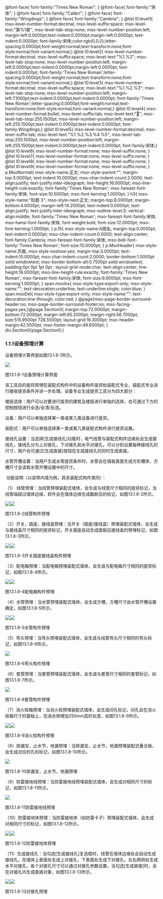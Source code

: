  @font-face{ font-family:"Times New Roman"; } @font-face{ font-family:"宋体"; } @font-face{ font-family:"Calibri"; } @font-face{ font-family:"Wingdings"; } @font-face{ font-family:"Cambria"; } @list l0:level1{ mso-level-number-format:decimal; mso-level-suffix:space; mso-level-text:"第%1章"; mso-level-tab-stop:none; mso-level-number-position:left; margin-left:0.0000pt;text-indent:0.0000pt;margin-left:0.0000pt; text-indent:0.0000pt; font-family:宋体;color:rgb(0,0,0);letter-spacing:0.0000pt;font-weight:normal;text-transform:none;font-style:normal;font-variant:normal;} @list l0:level2{ mso-level-number-format:decimal; mso-level-suffix:space; mso-level-text:"%1.%2"; mso-level-tab-stop:none; mso-level-number-position:left; margin-left:0.0000pt;text-indent:0.0000pt;margin-left:0.0000pt; text-indent:0.0000pt; font-family:'Times New Roman';letter-spacing:0.0000pt;font-weight:normal;text-transform:none;font-style:normal;font-variant:normal;} @list l0:level3{ mso-level-number-format:decimal; mso-level-suffix:space; mso-level-text:"%1.%2.%3"; mso-level-tab-stop:none; mso-level-number-position:left; margin-left:7.1000pt;text-indent:0.0000pt;text-indent:0.0000pt; font-family:'Times New Roman';letter-spacing:0.0000pt;font-weight:normal;text-transform:none;font-style:normal;font-variant:normal;} @list l0:level4{ mso-level-number-format:bullet; mso-level-suffix:tab; mso-level-text:""; mso-level-tab-stop:255.1500pt; mso-level-number-position:left; margin-left:255.1500pt;text-indent:0.0000pt;text-indent:0.0000pt; font-family:Wingdings;} @list l0:level5{ mso-level-number-format:decimal; mso-level-suffix:tab; mso-level-text:"%1.%2.%3.%4.%5"; mso-level-tab-stop:255.1500pt; mso-level-number-position:left; margin-left:255.1500pt;text-indent:0.0000pt;text-indent:0.0000pt; font-family:宋体;} @list l0:level6{ mso-level-number-format:none; mso-level-suffix:none; } @list l0:level7{ mso-level-number-format:none; mso-level-suffix:none; } @list l0:level8{ mso-level-number-format:none; mso-level-suffix:none; } @list l0:level9{ mso-level-number-format:none; mso-level-suffix:none; } p.MsoNormal{ mso-style-name:正文; mso-style-parent:""; margin-top:3.0000pt; text-indent:10.0000pt; mso-char-indent-count:2.0000; text-align:justify; text-justify:inter-ideograph; line-height:16.0000pt; mso-line-height-rule:exactly; font-family:'Times New Roman'; mso-fareast-font-family:宋体; font-size:10.5000pt; mso-font-kerning:1.0000pt; } h3{ mso-style-name:"标题 3"; mso-style-next:正文; margin-top:8.0000pt; margin-bottom:4.0000pt; margin-left:14.2000pt; text-indent:0.0000pt; text-align:justify; text-justify:inter-ideograph; mso-outline-level:3; vertical-align:middle; font-family:'Times New Roman'; mso-fareast-font-family:宋体; mso-hansi-font-family:宋体; font-weight:bold; font-size:12.0000pt; mso-font-kerning:1.0000pt; } p.15{ mso-style-name:A图名; margin-top:0.0000pt; text-indent:0.0000pt; mso-char-indent-count:0.0000; text-align:center; font-family:Cambria; mso-fareast-font-family:宋体; mso-bidi-font-family:'Times New Roman'; font-size:10.0000pt; } p.MsoHeader{ mso-style-name:页眉; mso-style-noshow:yes; margin-top:3.0000pt; text-indent:10.0000pt; mso-char-indent-count:2.0000; border-bottom:1.0000pt solid windowtext; mso-border-bottom-alt:0.7500pt solid windowtext; padding:0pt 0pt 1pt 0pt ; layout-grid-mode:char; text-align:center; line-height:16.0000pt; mso-line-height-rule:exactly; font-family:'Times New Roman'; mso-fareast-font-family:宋体; font-size:9.0000pt; mso-font-kerning:1.0000pt; } span.msoIns{ mso-style-type:export-only; mso-style-name:""; text-decoration:underline; text-underline:single; color:blue; } span.msoDel{ mso-style-type:export-only; mso-style-name:""; text-decoration:line-through; color:red; } @page{mso-page-border-surround-header:no; mso-page-border-surround-footer:no; mso-facing-pages:yes;}@page Section0{ margin-top:72.0000pt; margin-bottom:72.0000pt; margin-left:65.2000pt; margin-right:56.7000pt; size:515.9500pt 728.5500pt; layout-grid:16.3000pt; mso-header-margin:42.5500pt; mso-footer-margin:49.6000pt; } div.Section0{page:Section0;}

### 1.1.1**设备预埋计算**

设备预埋计算界面如图13.1.8\-1所示。

![](file:///C:\Users\pkpm\AppData\Local\Temp\ksohtml8136\wps168.jpg)

图13.1.8\-1设备预埋计算界面

该工具目的是将预埋在装配式构件中的设备构件提资给装配式专业，装配式专业进行接收提资条件并进一步处理。设备专业生成提资工具分为四大部分：

楼层选择：用户可以对要进行提资的建筑及楼层进行单独的选择，也可通过下方的控制按钮进行全选/全清/反选。

设备：用户可以单独选择某一类或某几类设备进行提资。

装配式：用户可以单独选择某一类或某几类装配式构件进行提资设置。

接线孔设置：当选择\[生成接线孔\]功能时，电气线管与装配式构件边缘处会生成接线孔，接线孔分为上对接孔，下对接孔和水平对接孔。可以分别设置每种接线孔的尺寸，用户也可通过\[生成直接\]按钮在生成接线孔的同时生成直接。

水管开槽设置：当用户生成水管提资条件时，水管会在墙板表面生成方形槽体，方槽尺寸会读取水管开槽设置中的尺寸。

 功能说明（以梁带内墙为例，其余装配式构件类同）：

（1） 线管预埋：当线管预埋装配式墙体，会生成与线管尺寸相同的提资标记，当线管端超过墙体边缘，软件会在墙体边缘生成截断后的标记，如图13.1.8\-2所示。

![](file:///C:\Users\pkpm\AppData\Local\Temp\ksohtml8136\wps169.jpg)![](file:///C:\Users\pkpm\AppData\Local\Temp\ksohtml8136\wps170.jpg)

图13.1.8\-2线管构件预埋

（2）开关，插座，接线盒预埋：当开关（插座/接线盒）预埋装配式墙体，会生成与接线盒尺寸相同的提资标记，开关插座自动生成面板后接线盒的预埋标记，如图13.1.8\-3所示。

![](file:///C:\Users\pkpm\AppData\Local\Temp\ksohtml8136\wps171.jpg)![](file:///C:\Users\pkpm\AppData\Local\Temp\ksohtml8136\wps172.jpg)

图13.1.8\-3开关插座接线盒构件预埋

（3）配电箱预埋：当配电箱预埋装配式墙体，会生成与配电箱尺寸相同的提资标记，如图13.1.8\-4所示。

![](file:///C:\Users\pkpm\AppData\Local\Temp\ksohtml8136\wps173.jpg)![](file:///C:\Users\pkpm\AppData\Local\Temp\ksohtml8136\wps174.jpg)

图13.1.8\-4配电箱构件预埋

（4）水管预埋：当水管预埋装配式墙体，会生成方槽，方槽尺寸由水管开槽设置确定，如图13.1.8\-5所示。

![](file:///C:\Users\pkpm\AppData\Local\Temp\ksohtml8136\wps175.jpg)![](file:///C:\Users\pkpm\AppData\Local\Temp\ksohtml8136\wps176.jpg)

图13.1.8\-5水管构件预埋

（5）弯头预埋：当弯头预埋装配式墙体，会生成与线管弯头尺寸相同的弯头标记，如图13.1.8\-6所示。

![](file:///C:\Users\pkpm\AppData\Local\Temp\ksohtml8136\wps177.jpg)

图13.1.8\-6弯头构件预埋

（6）套管预埋：当套管预埋装配式墙体，会生成与套管尺寸相同的套管标记，如图13.1.8\-7所示。

![](file:///C:\Users\pkpm\AppData\Local\Temp\ksohtml8136\wps178.jpg)

图13.1.8\-8套管构件预埋

（7）消火栓箱预埋：当消火栓预埋装配式墙体，会生成闷孔标记，闷孔会在消火栓箱尺寸的基础上，在进水侧增加250mm高的长度，如图13.1.8\-9所示。

![](file:///C:\Users\pkpm\AppData\Local\Temp\ksohtml8136\wps179.jpg)![](file:///C:\Users\pkpm\AppData\Local\Temp\ksohtml8136\wps180.jpg)

图13.1.8\-9消火栓构件预埋

（8）排漏宝，止水节，地漏预埋：当排漏宝，止水节，地漏预埋装配式叠合板，会生成对应的孔的标记，如图13.1.8\-10所示。

![](file:///C:\Users\pkpm\AppData\Local\Temp\ksohtml8136\wps181.jpg)

图13.1.8\-10排漏宝，止水节，地漏预埋

（9）防雷接地线预埋：当防雷接地线预埋装配式墙体，会生成对相同尺寸的标记，如图13.1.8\-11所示。

![](file:///C:\Users\pkpm\AppData\Local\Temp\ksohtml8136\wps182.jpg)

图13.1.8\-11防雷接地线预埋

（10）防雷接地体预埋：当防雷接地体（如防雷卡子）预埋装配式墙体，会生成对相同尺寸的标记，如图13.1.8\-12所示。

![](file:///C:\Users\pkpm\AppData\Local\Temp\ksohtml8136\wps183.jpg)![](file:///C:\Users\pkpm\AppData\Local\Temp\ksohtml8136\wps184.jpg)

图13.1.8\-12防雷接地体预埋

（11）生成接线孔：当勾选\[生成接线孔\]复选框时，线管在墙体边缘处会自动生成接线孔。在墙体上表面处生成上对接孔，下表面处生成下对接孔，左右两侧处生成水平对接孔，各个对接孔尺寸可以通过对接孔参数设置，当勾选\[生成直接\]时，会在对接孔内生成直接对象，如图13.1.8\-13所示。

![](file:///C:\Users\pkpm\AppData\Local\Temp\ksohtml8136\wps185.jpg)![](file:///C:\Users\pkpm\AppData\Local\Temp\ksohtml8136\wps186.jpg)

图13.1.8\-13对接孔预埋